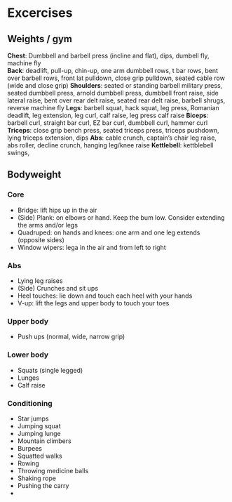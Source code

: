 # Excercises
## Weights / gym 
**Chest**: Dumbbell and barbell press (incline and flat), dips, dumbell fly, machine fly   
**Back**: deadlift, pull-up, chin-up, one arm dumbbell rows, t bar rows, bent over barbell rows, front lat pulldown, close grip pulldown, seated cable row (wide and close grip)
**Shoulders**: seated or standing barbell military press, seated dumbbell press, arnold dumbbell press, dumbbell front raise, side lateral raise, bent over rear delt raise, seated rear delt raise, barbell shrugs, reverse machine fly 
**Legs**: barbell squat, hack squat, leg press, Romanian deadlift, leg extension, leg curl, calf raise, leg press calf raise 
**Biceps**: barbell curl, straight bar curl, EZ bar curl, dumbbell curl, hammer curl
**Triceps**: close grip bench press, seated triceps press, triceps pushdown, lying triceps extension, dips 
**Abs**: cable crunch, captain’s chair leg raise, abs roller, decline crunch, hanging leg/knee raise
**Kettlebell**: kettblebell swings, 

## Bodyweight 
### Core
- Bridge: lift hips up in the air
- (Side) Plank: on elbows or hand. Keep the bum low. Consider extending the arms and/or legs
- Quadruped: on hands and knees: one arm and one leg extends (opposite sides)
- Window wipers: lega in the air and from left to right 

### Abs
- Lying leg raises
- (Side) Crunches and sit ups
- Heel touches: lie down and touch each heel with your hands
- V-up: lift the legs and upper body to touch your toes

### Upper body 
- Push ups (normal, wide, narrow grip)

### Lower body
- Squats (single legged)
- Lunges
- Calf raise

### Conditioning 
- Star jumps
- Jumping squat 
- Jumping lunge
- Mountain climbers
- Burpees
- Squatted walks
- Rowing
- Throwing medicine balls 
- Shaking rope 
- Pushing the carry
- 

